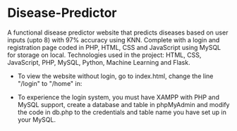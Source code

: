 # Disease-Predictor
A functional disease predictor website that predicts diseases based on user inputs (upto 8) with 97% accuracy using KNN. Complete with a login and registration page coded in PHP, HTML, CSS and JavaScript using MySQL for storage on local. Technologies used in the project: HTML, CSS, JavaScript, PHP, MySQL, Python, Machine Learning and Flask.

- To view the website without login, go to index.html, change the line "/login" to "/home" in: 
<script> 
        function SameTab() { 
            window.location.href = 
                "/login"; 
        } 
</script>

- To experience the login system, you must have XAMPP with PHP and MySQL support, create a database and table in phpMyAdmin and modify the code in db.php to the credentials and table name you have set up in your MySQL.
